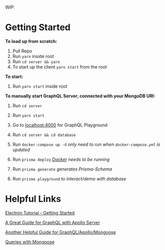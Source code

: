 WIP:

<h1>Getting Started</h1>

**To load up from scratch:**

1. Pull Repo
2. Run `yarn` inside root
3. Run `cd server && yarn`
4. To start up the client `yarn start` from the root

**To start:**

1. Run `yarn start` inside root

**To manually start GraphQL Server, connected with your MongoDB URI:**

1. Run `cd server`
2. Run `yarn start`
3. Go to [localhost:4000](http://localhost:4000) for GraphQL Playground

4. Run `cd server && cd database`
5. Run `docker-compose up -d` _only need to run when `docker-compose.yml` is updated_
6. Run `prisma deploy` _[Docker](https://docs.docker.com/) needs to be running_
7. Run `prisma generate` _generates Prisma-Schema_
8. Run `prisma playground` _to interact/demo with database_

<h1>Helpful Links</h1>

[Electron Tutorial - Getting Started](https://getstream.io/blog/takeaways-on-building-a-react-based-app-with-electron/)

[A Great Guide for GraphQL with Apollo Server](https://www.robinwieruch.de/graphql-apollo-server-tutorial/)

[Another Helpful Guide for GraphQL/Apollo/Mongoose](https://www.dzurico.com/apolloserver-2-0-how-to-create-a-graphql-server/)

[Queries with Mongoose](https://mongoosejs.com/docs/queries.html)
